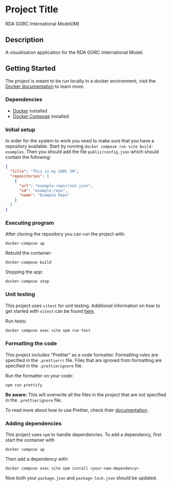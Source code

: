 # Project Title

RDA GORC International Model(IM)

## Description

A visualisation application for the RDA GORC International Model.

## Getting Started

The project is meant to be run locally in a docker environment, visit the [Docker documentation](https://docs.docker.com/get-started/) to learn more.

### Dependencies

- [Docker](https://www.docker.com/) installed
- [Docker Compose](https://docs.docker.com/compose/) installed

### Initial setup

In order for the system to work you need to make sure that you have a repository available. Start by running `docker compose run vite build-examples`. Then you should add the file `public/config.json` which should contain the following:

```json
{
  "title": "This is my GORC IM",
  "repositories": [
    {
      "url": "example-repo/root.json",
      "id": "example-repo",
      "name": "Example Repo"
    }
  ]
}
```

### Executing program

After cloning the repository you can run the project with:

```
docker-compose up
```

Rebuild the container:

```
docker-compose build
```

Stopping the app:

```
docker-compose stop
```

### Unit testing

This project uses `vitest` for unit testing. Additional information on how to get started with `vitest` can be found [here](https://vitest.dev/guide/).

Run tests:

```sh
docker compose exec vite npm run test
```

### Formatting the code

This project includes "Prettier" as a code formatter. Formatting rules are specified in the `.prettierrc` file. Files that are ignored from formatting are specified in the `.prettierignore` file.

Run the formatter on your code:

```
npm run prettify
```

**Be aware:** This will overwrite all the files in the project that are not specified in the `.prettierignore` file.

To read more about how to use Prettier, check their [documentation](https://prettier.io/docs/).

### Adding dependencies

This project uses `npm` to handle dependencies. To add a dependency, first start the container with

```
docker compose up
```

Then add a dependency with:

```
docker compose exec vite npm install <your-new-dependency>
```

Now both your `package.json` and `package-lock.json` should be updated.

<!-- ## License

This project is licensed under the [NAME HERE] License - see the LICENSE.md file for details

## Acknowledgments

Inspiration, code snippets, etc.-->
